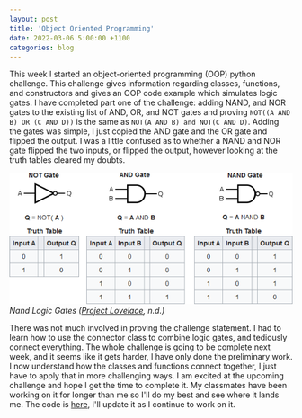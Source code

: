 ```yaml
---
layout: post
title: 'Object Oriented Programming'
date: 2022-03-06 5:00:00 +1100
categories: blog
---
```


This week I started an object-oriented programming (OOP) python challenge. This challenge gives information regarding classes, functions, and constructors and gives an OOP code example which simulates logic gates. I have completed part one of the challenge: adding NAND, and NOR gates to the existing list of AND, OR, and NOT gates and proving `NOT((A AND B) OR (C AND D))` is the same as `NOT(A AND B) and NOT(C AND D)`. Adding the gates was simple, I just copied the AND gate and the OR gate and flipped the output. I was a little confused as to whether a NAND and NOR gate flipped the two inputs, or flipped the output, however looking at the truth tables cleared my doubts.

![Nand Logic Gates](/assets/NAND_logic_gates.png)
*Nand Logic Gates ([Project Lovelace](https://projectlovelace.net/problems/nand-gate/), n.d.)*

There was not much involved in proving the challenge statement. I had to learn how to use the connector class to combine logic gates, and tediously connect everything. The whole challenge is going to be complete next week, and it seems like it gets harder, I have only done the preliminary work. I now understand how the classes and functions connect together, I just have to apply that in more challenging ways. I am excited at the upcoming challenge and hope I get the time to complete it. My classmates have been working on it for longer than me so I'll do my best and see where it lands me. The code is [here](/assets/Logic_Gate_OOP.py), I'll update it as I continue to work on it.
